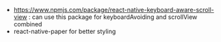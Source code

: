 - https://www.npmjs.com/package/react-native-keyboard-aware-scroll-view : can use this package for keyboardAvoiding and scrollView combined
- react-native-paper for better styling